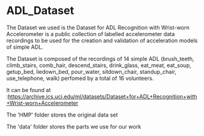 # ADL_Dataset
The Dataset we used is the Dataset for ADL Recognition with Wrist-worn Accelerometer is a public collection of labelled accelerometer data recordings to be used for the creation and validation of acceleration models of simple ADL.

The Dataset is composed of the recordings of 14 simple ADL (brush_teeth, climb_stairs, comb_hair, descend_stairs, drink_glass, eat_meat, eat_soup, getup_bed, liedown_bed, pour_water, sitdown_chair, standup_chair, use_telephone, walk) perfomed by a total of 16 volunteers.

It can be found at :https://archive.ics.uci.edu/ml/datasets/Dataset+for+ADL+Recognition+with+Wrist-worn+Accelerometer 

The 'HMP' folder stores the original data set

The 'data' folder stores the parts we use for our work
